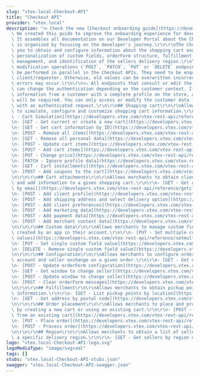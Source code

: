 ```yaml
---
slug: "vtex-local-Checkout-API"
title: "Checkout API"
provider: "vtex.local"
description: ">ℹ️ Check the new [Checkout onboarding guide](https://developers.vtex.com/vtex-rest-api/docs/checkout-overview).\
  \ We created this guide to improve the onboarding experience for developers at VTEX.\
  \ It assembles all documentation on our Developer Portal about the Checkout and\
  \ is organized by focusing on the developer's journey.\r\n\r\nThe Checkout API allows\
  \ you to obtain and configure information about the shopping cart and its attachments,\
  \ personalization of custom fields, orderForm structure, fulfillment data, order\
  \ management, and identification of the sellers delivery region.\r\n\r\n>ℹ️ Data\
  \ modification operations (`POST`, `PATCH`, `PUT` or `DELETE` endpoints) shall not\
  \ be performed in parallel in the Checkout APIs. They need to be enqueued by the\
  \ client/requester. Otherwise, old values ​​can be overwritten incorrectly or competition\
  \ errors may occur.\r\n\r\n>⚠️ All endpoints that consult or edit the orderForm\
  \ can change the authentication depending on the customer context. If you are handling\
  \ information from a customer with a complete profile on the store, authentication\
  \ will be required. You can only access or modify the customer data for these profiles\
  \ with an authenticated request.\r\n\r\n## Shopping cart\r\n\r\nAllows merchants\
  \ to simulate, configure and customize shopping cart information.\r\n\r\n- [POST\
  \ - Cart Simulation](https://developers.vtex.com/vtex-rest-api/reference/cartsimulation)\r\
  \n- [GET - Get current or create a new cart](https://developers.vtex.com/vtex-rest-api/reference/createanewcart)\r\
  \n- [GET - Get cart information by ID](https://developers.vtex.com/vtex-rest-api/reference/getcartinformationbyid)\r\
  \n- [POST - Remove all items](https://developers.vtex.com/vtex-rest-api/reference/removeallitems)\r\
  \n- [GET - Remove all personal data](https://developers.vtex.com/vtex-rest-api/reference/removeallpersonaldata)\r\
  \n- [POST - Update cart items](https://developers.vtex.com/vtex-rest-api/reference/itemsupdate)\r\
  \n- [POST - Add cart items](https://developers.vtex.com/vtex-rest-api/reference/items)\r\
  \n- [PUT - Change price](https://developers.vtex.com/vtex-rest-api/reference/pricechange)\r\
  \n- [PATCH - Ignore profile data](https://developers.vtex.com/vtex-rest-api/reference/ignoreprofiledata)\r\
  \n- [GET - Cart installments](https://developers.vtex.com/vtex-rest-api/reference/getcartinstallments)\r\
  \n- [POST - Add coupons to the cart](https://developers.vtex.com/vtex-rest-api/reference/addcoupons)\r\
  \n\r\n\r\n## Cart attachments\r\n\r\nAllows merchants to obtain client profiles\
  \ and add information to a given shopping cart.\r\n\r\n- [GET - Get client profile\
  \ by email](https://developers.vtex.com/vtex-rest-api/reference/getclientprofilebyemail)\r\
  \n- [POST - Add client profile](https://developers.vtex.com/vtex-rest-api/reference/addclientprofile)\r\
  \n- [POST - Add shipping address and select delivery option](https://developers.vtex.com/vtex-rest-api/reference/addshippingaddress)\r\
  \n- [POST - Add client preferences](https://developers.vtex.com/vtex-rest-api/reference/addclientpreferences)\r\
  \n- [POST - Add marketing data](https://developers.vtex.com/vtex-rest-api/reference/addmarketingdata)\r\
  \n- [POST - Add payment data](https://developers.vtex.com/vtex-rest-api/reference/addpaymentdata)\r\
  \n- [POST - Add merchant context data](https://developers.vtex.com/vtex-rest-api/reference/addmerchantcontextdata)\r\
  \n\r\n\r\n## Custom data\r\n\r\nAllows merchants to manage custom fields that were\
  \ created by an app in their account.\r\n\r\n- [PUT - Set multiple custom field\
  \ values](https://developers.vtex.com/vtex-rest-api/reference/setmultiplecustomfieldvalues)\r\
  \n- [PUT - Set single custom field value](https://developers.vtex.com/vtex-rest-api/reference/setsinglecustomfieldvalue)\r\
  \n- [DELETE - Remove single custom field value](https://developers.vtex.com/vtex-rest-api/reference/removesinglecustomfieldvalue)\r\
  \n\r\n\r\n## Configuration\r\n\r\nAllows merchants to configure orderForm in the\
  \ account and seller exchange on a given order.\r\n\r\n- [GET - Get orderForm configuration](https://developers.vtex.com/vtex-rest-api/reference/getorderformconfiguration)\r\
  \n- [POST - Update orderForm configuration](https://developers.vtex.com/vtex-rest-api/reference/updateorderformconfiguration)\r\
  \n- [GET - Get window to change seller](https://developers.vtex.com/vtex-rest-api/reference/getwindowtochangeseller)\r\
  \n- [POST - Update window to change seller](https://developers.vtex.com/vtex-rest-api/reference/updatewindowtochangeseller)\r\
  \n- [POST - Clear orderForm messages](https://developers.vtex.com/vtex-rest-api/reference/clearorderformmessages)\r\
  \n\r\n\r\n## Fulfillment\r\n\r\nAllows merchants to obtain pickup points and address\
  \ information.\r\n\r\n- [GET - List pickup points by location](https://developers.vtex.com/vtex-rest-api/reference/listpickupppointsbylocation)\r\
  \n- [GET - Get address by postal code](https://developers.vtex.com/vtex-rest-api/reference/getaddressbypostalcode)\r\
  \n\r\n\r\n## Order placement\r\n\r\nAllows merchants to place and process orders\
  \ by creating a new cart or using an existing cart.\r\n\r\n- [POST - Place order\
  \ from an existing cart](https://developers.vtex.com/vtex-rest-api/reference/placeorderfromexistingorderform)\r\
  \n- [PUT - Place order](https://developers.vtex.com/vtex-rest-api/reference/placeorder)\r\
  \n- [POST - Process order](https://developers.vtex.com/vtex-rest-api/reference/processorder)\r\
  \n\r\n\r\n## Region\r\n\r\nAllows merchants to obtain a list of sellers serving\
  \ a specific delivery region.\r\n\r\n- [GET - Get sellers by region or address](https://developers.vtex.com/vtex-rest-api/reference/getsellersbyregion)"
logo: "vtex.local-Checkout-API-logo.svg"
logoMediaType: "image/svg+xml"
tags: []
stubs: "vtex.local-Checkout-API-stubs.json"
swagger: "vtex.local-Checkout-API-swagger.json"
---
```

